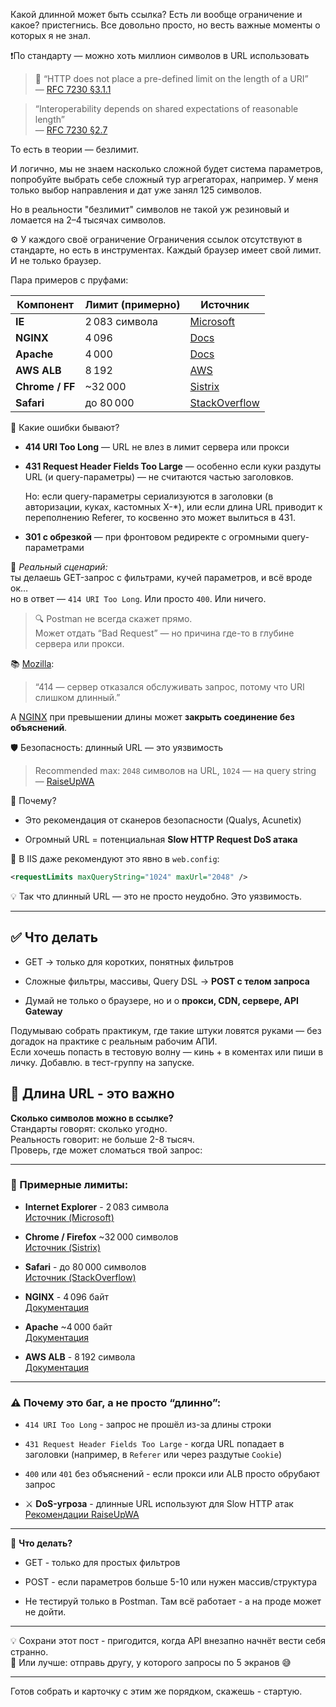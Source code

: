 
Какой длинной может быть ссылка?
Есть ли вообще ограничение и какое?
пристегнись. Все довольно просто, но весть важные моменты о которых я не знал.

❗️По стандарту — можно хоть миллион символов в URL использовать

> 🧾 “HTTP does not place a pre-defined limit on the length of a URI”  
> — [RFC 7230 §3.1.1](https://datatracker.ietf.org/doc/html/rfc7230#section-3.1.1)

> “Interoperability depends on shared expectations of reasonable length”  
> — [RFC 7230 §2.7](https://datatracker.ietf.org/doc/html/rfc7230#section-2.7)

То есть в теории — безлимит.  

И логично, мы не знаем насколько сложной будет система параметров, попробуйте выбрать себе сложный тур агрегаторах, например.
У меня только выбор направления и дат уже занял 125 символов.

Но в реальности "безлимит" символов не такой уж резиновый и ломается на 2–4 тысячах символов.

⚙️ У каждого своё ограничение
Ограничения ссылок отсутствуют в стандарте, но есть в инструментах. Каждый браузер имеет свой лимит. И не только браузер.

Пара примеров с пруфами:

| Компонент       | Лимит (примерно) | Источник                                                                                                                                                |
| --------------- | ---------------- | ------------------------------------------------------------------------------------------------------------------------------------------------------- |
| **IE**          | 2 083 символа    | [Microsoft](https://support.microsoft.com/en-us/topic/maximum-url-length-is-2-083-characters-in-internet-explorer-174e7c8a-6666-f4e0-6fd6-908b53c12246) |
| **NGINX**       | 4 096            | [Docs](https://nginx.org/en/docs/http/ngx_http_core_module.html#large_client_header_buffers)                                                            |
| **Apache**      | 4 000            | [Docs](https://httpd.apache.org/docs/2.4/mod/core.html#limitrequestline)                                                                                |
| **AWS ALB**     | 8 192            | [AWS](https://docs.aws.amazon.com/elasticloadbalancing/latest/application/load-balancer-troubleshooting.html)                                           |
| **Chrome / FF** | ~32 000          | [Sistrix](https://www.sistrix.com/ask-sistrix/technical-seo/site-structure/url-length-how-long-can-a-url-be)                                            |
| **Safari**      | до 80 000        | [StackOverflow](https://stackoverflow.com/questions/417142/what-is-the-maximum-length-of-a-url-in-different-browsers)                                   |

🧨  Какие ошибки бывают?

- **414 URI Too Long** — URL не влез в лимит сервера или прокси
    
- **431 Request Header Fields Too Large** — особенно если куки раздуты
	URL (и query-параметры) — не считаются частью заголовков.
	
	Но: если query-параметры сериализуются в заголовки (в авторизации, куках, кастомных X-*), или если длина URL приводит к переполнению Referer, то косвенно это может вылиться в 431.
    
- **301 с обрезкой** — при фронтовом редиректе с огромными query-параметрами

🧵 _Реальный сценарий:_  
ты делаешь GET-запрос с фильтрами, кучей параметров, и всё вроде ок…  
но в ответ — `414 URI Too Long`. Или просто `400`. Или ничего.

> 🔍 Postman не всегда скажет прямо.  
> Может отдать “Bad Request” — но причина где-то в глубине сервера или прокси.

📚 [Mozilla](https://developer.mozilla.org/en-US/docs/Web/HTTP/Status/414):

> “414 — сервер отказался обслуживать запрос, потому что URI слишком длинный.”

А [NGINX](https://nginx.org/en/docs/http/ngx_http_core_module.html#large_client_header_buffers) при превышении длины может **закрыть соединение без объяснений**.

🛡️ Безопасность: длинный URL — это уязвимость

> Recommended max: `2048` символов на URL, `1024` — на query string  
> — [RaiseUpWA](https://www.raiseupwa.com/writing-tips/what-is-the-limit-of-query-string-in-asp-net/)

📌 Почему?

- Это рекомендация от сканеров безопасности (Qualys, Acunetix)
    
- Огромный URL = потенциальная **Slow HTTP Request DoS атака**
    

🔐 В IIS даже рекомендуют это явно в `web.config`:

```xml
<requestLimits maxQueryString="1024" maxUrl="2048" />
```

💡 Так что длинный URL — это не просто неудобно. Это уязвимость.

---

## ✅ Что делать

- GET → только для коротких, понятных фильтров
    
- Сложные фильтры, массивы, Query DSL → **POST с телом запроса**
    
- Думай не только о браузере, но и о **прокси, CDN, сервере, API Gateway**
    


Подумываю собрать практикум, где такие штуки ловятся руками — без догадок на практике с реальным рабочим АПИ.  
Если хочешь попасть в тестовую волну — кинь + в коментах или пиши в личку. Добавлю. в тест-группу на запуске.



## 🧾 Длина URL - это важно

**Сколько символов можно в ссылке?**  
Стандарты говорят: сколько угодно.  
Реальность говорит: не больше 2-8 тысяч.  
Проверь, где может сломаться твой запрос:

---

### 📏 Примерные лимиты:

- **Internet Explorer** - 2 083 символа  
    [Источник (Microsoft)](https://support.microsoft.com/en-us/topic/maximum-url-length-is-2-083-characters-in-internet-explorer-174e7c8a-6666-f4e0-6fd6-908b53c12246)
    
- **Chrome / Firefox** ~32 000 символов  
    [Источник (Sistrix)](https://www.sistrix.com/ask-sistrix/technical-seo/site-structure/url-length-how-long-can-a-url-be)
    
- **Safari** - до 80 000 символов  
    [Источник (StackOverflow)](https://stackoverflow.com/questions/417142/what-is-the-maximum-length-of-a-url-in-different-browsers)
    
- **NGINX** - 4 096 байт  
    [Документация](https://nginx.org/en/docs/http/ngx_http_core_module.html#large_client_header_buffers)
    
- **Apache**  ~4 000 байт  
    [Документация](https://httpd.apache.org/docs/2.4/mod/core.html#limitrequestline)
    
- **AWS ALB** - 8 192 символа  
    [Документация](https://docs.aws.amazon.com/elasticloadbalancing/latest/application/load-balancer-troubleshooting.html)
    

---

### ⚠️ Почему это баг, а не просто “длинно”:

- `414 URI Too Long` - запрос не прошёл из-за длины строки
    
- `431 Request Header Fields Too Large` - когда URL попадает в заголовки (например, в `Referer` или через раздутые `Cookie`)
    
- `400` или `401` без объяснений - если прокси или ALB просто обрубают запрос
    
- ⚔️ **DoS-угроза** - длинные URL используют для Slow HTTP атак  
    [Рекомендации RaiseUpWA](https://www.raiseupwa.com/writing-tips/what-is-the-limit-of-query-string-in-asp-net/)
    

---

🧠 **Что делать?**

- GET - только для простых фильтров
    
- POST - если параметров больше 5-10 или нужен массив/структура
    
- Не тестируй только в Postman. Там всё работает - а на проде может не дойти.
    

---

💡 Сохрани этот пост - пригодится, когда API внезапно начнёт вести себя странно.  
🧷 Или лучше: отправь другу, у которого запросы по 5 экранов 😅

---

Готов собрать и карточку с этим же порядком, скажешь - стартую.
